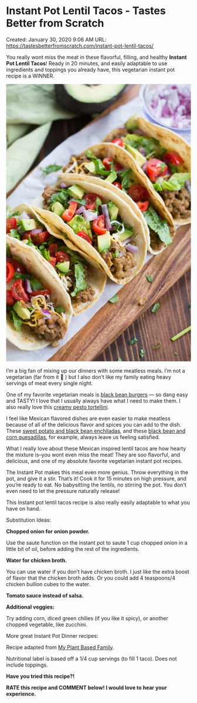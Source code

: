 # Instant Pot Lentil Tacos - Tastes Better from Scratch

Created: January 30, 2020 9:06 AM
URL: https://tastesbetterfromscratch.com/instant-pot-lentil-tacos/

You really wont miss the meat in these flavorful, filling, and healthy **Instant Pot Lentil Tacos**! Ready in 20 minutes, and easily adaptable to use ingredients and toppings you already have, this vegetarian instant pot recipe is a WINNER.

![Instant%20Pot%20Lentil%20Tacos%20-%20Tastes%20Better%20from%20Scra%20487d77e388864643a7ceb97105e6bfae/Instant-Pot-Lentil-Tacos-4.jpg](Instant%20Pot%20Lentil%20Tacos%20-%20Tastes%20Better%20from%20Scra%20487d77e388864643a7ceb97105e6bfae/Instant-Pot-Lentil-Tacos-4.jpg)

I’m a big fan of mixing up our dinners with some meatless meals. I’m not a vegetarian (far from it 🙂 ) but I also don’t like my family eating heavy servings of meat every single night.

One of my favorite vegetarian meals is [black bean burgers](https://tastesbetterfromscratch.com/the-best-black-bean-burger/) — so dang easy and TASTY! I love that I usually always have what I need to make them. I also really love this [creamy pesto tortellini](https://tastesbetterfromscratch.com/creamy-pesto-tortellini-pasta-salad/).

I feel like Mexican flavored dishes are even easier to make meatless because of all of the delicious flavor and spices you can add to the dish. These [sweet potato and black bean enchiladas](https://tastesbetterfromscratch.com/sweet-potato-and-black-bean-enchiladas/), and these [black bean and corn quesadillas](https://tastesbetterfromscratch.com/black-bean-and-corn-quesadillas/), for example, always leave us feeling satisfied.

What I really love about these Mexican inspired lentil tacos are how hearty the mixture is–you wont even miss the meat! They are soo flavorful, and delicious, and one of my absolute favorite vegetarian instant pot recipes.

The Instant Pot makes this meal even more genius. Throw everything in the pot, and give it a stir. That’s it! Cook it for 15 minutes on high pressure, and you’re ready to eat. No babysitting the lentils, no stirring the pot. You don’t even need to let the pressure naturally release!

This Instant pot lentil tacos recipe is also really easily adaptable to what you have on hand.

Substitution Ideas:

**Chopped onion for onion powder.**

Use the saute function on the instant pot to saute 1 cup chopped onion in a little bit of oil, before adding the rest of the ingredients.

**Water for chicken broth.**

You can use water if you don’t have chicken broth. I just like the extra boost of flavor that the chicken broth adds. Or you could add 4 teaspoons/4 chicken bullion cubes to the water.

**Tomato sauce instead of salsa.**

**Additional veggies:**

Try adding corn, diced green chilies (if you like it spicy), or another chopped vegetable, like zucchini.

More great Instant Pot Dinner recipes:

Recipe adapted from [My Plant Based Family](http://myplantbasedfamily.com/2015/01/15/lentil-tacos-instant-pot/).

Nutritional label is based off a 1/4 cup servings (to fill 1 taco). Does not include toppings.

**Have you tried this recipe?!**

**RATE this recipe and COMMENT below! I would love to hear your experience.**